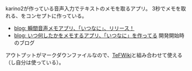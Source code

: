 karino2が作っている音声入力でテキストのメモを取るアプリ。
3秒でメモを取れる、をコンセプトに作っている。

- [blog: 瞬間音声メモアプリ、「いつなに」、リリース！](https://karino2.github.io/2021/07/07/itsunani_release.html)
- [blog: いつ何したかをメモするアプリ、「いつなに」を作ってる](https://karino2.github.io/2019/02/04/120527.html) 開発開始時のブログ

アウトプットがマークダウンファイルなので、[TeFWiki](TeFWiki)と組み合わせて使える（し自分は使っている）。